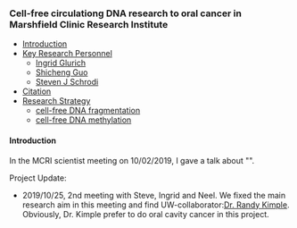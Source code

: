 <!-- markdown-toc start - Don't edit this section. Run M-x markdown-toc-refresh-toc -->
### Cell-free circulationg DNA research to oral cancer in Marshfield Clinic Research Institute
- [Introduction](#introduction)
- [Key Research Personnel](#introduction)
  - [Ingrid Glurich](https://www.marshfieldresearch.org/profiles/5891)
  - [Shicheng Guo](https://scholar.google.com/citations?user=BixB4TsAAAAJ&hl=en&oi=ao)
  - [Steven J Schrodi](https://scholar.google.com/citations?user=WM-TwVQAAAAJ&hl=en)
- [Citation](#citation)
- [Research Strategy](#quick-tutorial)
  - [cell-free DNA fragmentation](#single-variant-tests)
  - [cell-free DNA methylation](#groupwise-tests)
 #### Introduction

In the MCRI scientist meeting on 10/02/2019, I gave a talk about "". 


Project Update:

* 2019/10/25, 2nd meeting with Steve, Ingrid and Neel. We fixed the main research aim in this meeting and find UW-collaborator:[Dr. Randy Kimple](https://www.humonc.wisc.edu/team_member/randall-kimple/). Obviously, Dr. Kimple prefer to do oral cavity cancer in this project. 
